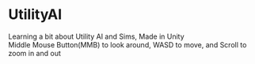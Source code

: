 # UtilityAI
 Learning a bit about Utility AI and Sims, Made in Unity<Br>
 Middle Mouse Button(MMB) to look around, WASD to move, and Scroll to zoom in and out
